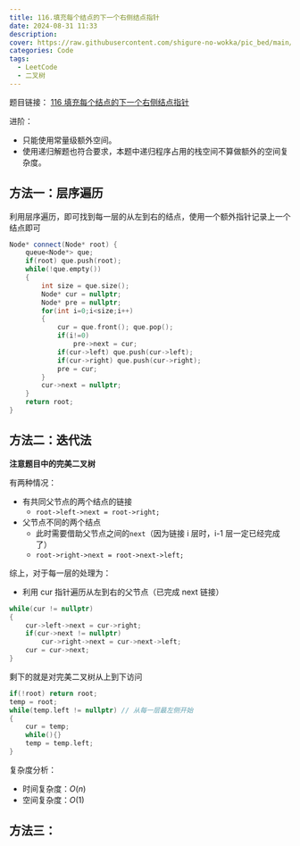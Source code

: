 ```yaml
---
title: 116.填充每个结点的下一个右侧结点指针
date: 2024-08-31 11:33
description: 
cover: https://raw.githubusercontent.com/shigure-no-wokka/pic_bed/main/imgs/family_code.jpg
categories: Code
tags:
  - LeetCode
  - 二叉树
---
```


题目链接： [116 填充每个结点的下一个右侧结点指针](https://leetcode.cn/problems/populating-next-right-pointers-in-each-node/description/)

进阶：
- 只能使用常量级额外空间。
- 使用递归解题也符合要求，本题中递归程序占用的栈空间不算做额外的空间复杂度。

<!--more-->

## 方法一：层序遍历

利用层序遍历，即可找到每一层的从左到右的结点，使用一个额外指针记录上一个结点即可

```cpp
Node* connect(Node* root) {
    queue<Node*> que;
    if(root) que.push(root);
    while(!que.empty())
    {
        int size = que.size();
        Node* cur = nullptr;
        Node* pre = nullptr;
        for(int i=0;i<size;i++)
        {
            cur = que.front(); que.pop();
            if(i!=0)
                pre->next = cur;
            if(cur->left) que.push(cur->left);
            if(cur->right) que.push(cur->right);
            pre = cur;
        }
        cur->next = nullptr;
    }
    return root;
}
```

## 方法二：迭代法

**注意题目中的完美二叉树**

有两种情况：
- 有共同父节点的两个结点的链接
  - `root->left->next = root->right;`
- 父节点不同的两个结点
  - 此时需要借助父节点之间的`next`（因为链接 i 层时，i-1 层一定已经完成了）
  - `root->right->next = root->next->left;`

综上，对于每一层的处理为：
- 利用 cur 指针遍历从左到右的父节点（已完成 next 链接）

```cpp
while(cur != nullptr)
{
    cur->left->next = cur->right;
    if(cur->next != nullptr)
        cur->right->next = cur->next->left;
    cur = cur->next;
}
```

剩下的就是对完美二叉树从上到下访问

```cpp
if(!root) return root;
temp = root;
while(temp.left != nullptr) // 从每一层最左侧开始
{
    cur = temp;
    while(){}
    temp = temp.left;
}
```

复杂度分析：
- 时间复杂度：$O(n)$
- 空间复杂度：$O(1)$

## 方法三：






